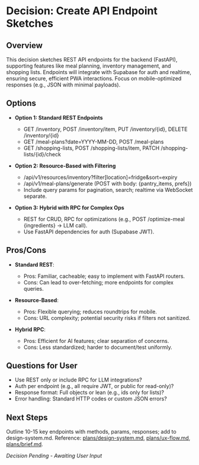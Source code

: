 # Decision: Create API Endpoint Sketches

## Overview
This decision sketches REST API endpoints for the backend (FastAPI), supporting features like meal planning, inventory management, and shopping lists. Endpoints will integrate with Supabase for auth and realtime, ensuring secure, efficient PWA interactions. Focus on mobile-optimized responses (e.g., JSON with minimal payloads).

## Options
- **Option 1: Standard REST Endpoints**
  - GET /inventory, POST /inventory/item, PUT /inventory/{id}, DELETE /inventory/{id}
  - GET /meal-plans?date=YYYY-MM-DD, POST /meal-plans
  - GET /shopping-lists, POST /shopping-lists/item, PATCH /shopping-lists/{id}/check

- **Option 2: Resource-Based with Filtering**
  - /api/v1/resources/inventory?filter[location]=fridge&sort=expiry
  - /api/v1/meal-plans/generate (POST with body: {pantry_items, prefs})
  - Include query params for pagination, search; realtime via WebSocket separate.

- **Option 3: Hybrid with RPC for Complex Ops**
  - REST for CRUD, RPC for optimizations (e.g., POST /optimize-meal {ingredients} → LLM call).
  - Use FastAPI dependencies for auth (Supabase JWT).

## Pros/Cons
- **Standard REST**:
  - Pros: Familiar, cacheable; easy to implement with FastAPI routers.
  - Cons: Can lead to over-fetching; more endpoints for complex queries.

- **Resource-Based**:
  - Pros: Flexible querying; reduces roundtrips for mobile.
  - Cons: URL complexity; potential security risks if filters not sanitized.

- **Hybrid RPC**:
  - Pros: Efficient for AI features; clear separation of concerns.
  - Cons: Less standardized; harder to document/test uniformly.

## Questions for User
- Use REST only or include RPC for LLM integrations?
- Auth per endpoint (e.g., all require JWT, or public for read-only)?
- Response format: Full objects or lean (e.g., ids only for lists)?
- Error handling: Standard HTTP codes or custom JSON errors?

## Next Steps
Outline 10-15 key endpoints with methods, params, responses; add to design-system.md. Reference: [plans/design-system.md](../design-system.md), [plans/ux-flow.md](../ux-flow.md), [plans/brief.md](../brief.md).

*Decision Pending - Awaiting User Input*